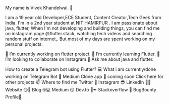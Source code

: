 My name is Vivek Khandelwal. 👋
          

I am a 19 year old Developer,ECE Student, Content Creator,Tech Geek from India. I'm in a 2nd year student at NIT HAMIRPUR . I am passionate about java, flutter, When I'm not developing and building things, you can find me on instagram page @flutter.stack, watching tech videos and searching random stuff on internet,. But most of my days are spent working on my personal projects.

🔭 I’m currently working on flutter project.
🌱 I’m currently learning Flutter.
👯 I’m looking to collaborate on Instagram
💬 Ask me about java and flutter.


How to create a Telegram bot using Flutter?
💻 What i am currently/done working on
Telegram Bot 🚀
Medium Clone app 🚀 coming soon
Click here for other projects
📫 Where to find me
Twitter 🐤
Instagram 😎
LinkedIn 👨💼
Website 😏🔗
Blog 🤓💻
Medium 😏
Dev.to 🔨✒
Stackoverflow 💌
BugBounty Profile🐞
